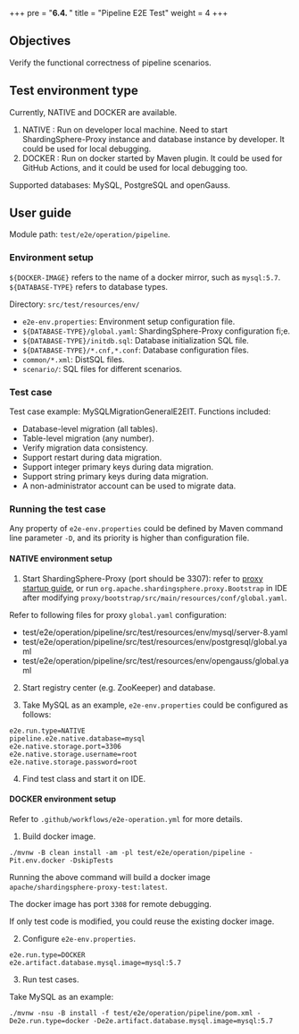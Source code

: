 +++
pre = "<b>6.4. </b>"
title = "Pipeline E2E Test"
weight = 4
+++

## Objectives

Verify the functional correctness of pipeline scenarios.

## Test environment type

Currently, NATIVE and DOCKER are available.
1. NATIVE : Run on developer local machine. Need to start ShardingSphere-Proxy instance and database instance by developer. It could be used for local debugging.
2. DOCKER : Run on docker started by Maven plugin. It could be used for GitHub Actions, and it could be used for local debugging too.

Supported databases: MySQL, PostgreSQL and openGauss.

## User guide

Module path: `test/e2e/operation/pipeline`.

### Environment setup

`${DOCKER-IMAGE}` refers to the name of a docker mirror, such as `mysql:5.7`. `${DATABASE-TYPE}` refers to database types.

Directory: `src/test/resources/env/`
- `e2e-env.properties`: Environment setup configuration file.
- `${DATABASE-TYPE}/global.yaml`: ShardingSphere-Proxy configuration fi;e.
- `${DATABASE-TYPE}/initdb.sql`: Database initialization SQL file.
- `${DATABASE-TYPE}/*.cnf,*.conf`: Database configuration files.
- `common/*.xml`: DistSQL files.
- `scenario/`: SQL files for different scenarios.

### Test case

Test case example: MySQLMigrationGeneralE2EIT.
Functions included:
- Database-level migration (all tables).
- Table-level migration (any number).
- Verify migration data consistency.
- Support restart during data migration.
- Support integer primary keys during data migration.
- Support string primary keys during data migration.
- A non-administrator account can be used to migrate data.

### Running the test case

Any property of `e2e-env.properties` could be defined by Maven command line parameter `-D`, and its priority is higher than configuration file.

#### NATIVE environment setup

1. Start ShardingSphere-Proxy (port should be 3307): refer to [proxy startup guide](/en/user-manual/shardingsphere-proxy/startup/bin/), or run `org.apache.shardingsphere.proxy.Bootstrap` in IDE after modifying `proxy/bootstrap/src/main/resources/conf/global.yaml`.

Refer to following files for proxy `global.yaml` configuration:
- test/e2e/operation/pipeline/src/test/resources/env/mysql/server-8.yaml
- test/e2e/operation/pipeline/src/test/resources/env/postgresql/global.yaml
- test/e2e/operation/pipeline/src/test/resources/env/opengauss/global.yaml

2. Start registry center (e.g. ZooKeeper) and database.

3. Take MySQL as an example, `e2e-env.properties` could be configured as follows: 
```
e2e.run.type=NATIVE
pipeline.e2e.native.database=mysql
e2e.native.storage.port=3306
e2e.native.storage.username=root
e2e.native.storage.password=root
```

4. Find test class and start it on IDE.

#### DOCKER environment setup

Refer to `.github/workflows/e2e-operation.yml` for more details.

1. Build docker image.

```
./mvnw -B clean install -am -pl test/e2e/operation/pipeline -Pit.env.docker -DskipTests
```

Running the above command will build a docker image `apache/shardingsphere-proxy-test:latest`.

The docker image has port `3308` for remote debugging.

If only test code is modified, you could reuse the existing docker image.

2. Configure `e2e-env.properties`.

```
e2e.run.type=DOCKER
e2e.artifact.database.mysql.image=mysql:5.7
```

3. Run test cases.

Take MySQL as an example:
```
./mvnw -nsu -B install -f test/e2e/operation/pipeline/pom.xml -De2e.run.type=docker -De2e.artifact.database.mysql.image=mysql:5.7
```

